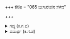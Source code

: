 +++
title = "065 ಬೀಸುನೇಣಿನ ಸೆಳೆವ"

+++

<details><summary>ಗದ್ಯ (ಕ.ಗ.ಪ) </summary>

65. ರಣರಂಗದಲ್ಲಿ ಹೋರಾಡಿ ಸ್ವರ್ಗ ಸೇರಲು ಇಚ್ಛಿಸಿದ ಶತ್ರು ಬಲದ ಸೈನಿಕರಿಗೆ ಹಮ್ಮೀರ ದೇಶದ (?) ಶೂರ ರಾವುತರು ನೇಣುಗಳನ್ನು ಬಿಗಿದು, ನೇಗಿಲು (ಆಯುಧ)ಗಳನ್ನು ಸೆಳೆದು, ಬಾಣಗಳನ್ನು ಹೊಡೆದು ಕೊಡಲಿಗಳಿಂದ ಕಡಿದು, ಕೈಗತ್ತಿ ಶೂಲ ಮೊದಲಾದ ನಾನಾ ಬಗೆಯ ಆಯುಧ ಸಮೂಹಗಳಿಂದ ಯಾವ ರೀತಿಯಲ್ಲೂ ಕೈತಪ್ಪಿ ಹಿಮ್ಮೆಟ್ಟಿದಂತೆ, ಒಟ್ಟಾಗಿ ಪೆಟ್ಟು ನೀಡಿದರು (ಹಿಂಸಿಸಿದರು).
</details>

<details><summary>ಪದಾರ್ಥ (ಕ.ಗ.ಪ) </summary>

ಹಮ್ಮೀರ ರಾವುತರ-ಹಮ್ಮೀರ ದೇಶದ ಕುದುರೆ ಸವಾರರ, ನೇಣು-ಹಗ್ಗ, ಕಣೆ-ಬಾಣ, ಕೈಸುರಗಿ-ಕೈಕತ್ತಿ, ಸೂನಗೆ-ಶೂಲದಂಥ ಆಯುಧ, ಓಸರಣೆಗೊಡದ-ಹಿಮ್ಮೆಟ್ಟದಂತೆ (ಕೈತಪ್ಪದ ಹಾಗೆ) ಘಾಸಿ ಮಾಡು-ಹಿಂಸಿಸು, ದಿವದಾಸೆಗಾರರು-ಹೋರಾಡಿ ಸತ್ತು ಸ್ವರ್ಗ ಸೇರುವವರು.
</details>
